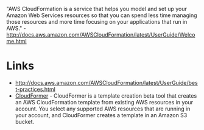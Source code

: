 "AWS CloudFormation is a service that helps you model and set up your Amazon Web Services resources so that you can spend less time managing those resources and more time focusing on your applications that run in AWS." - <http://docs.aws.amazon.com/AWSCloudFormation/latest/UserGuide/Welcome.html>

# Links

- <http://docs.aws.amazon.com/AWSCloudFormation/latest/UserGuide/best-practices.html>
- [CloudFormer](https://docs.aws.amazon.com/AWSCloudFormation/latest/UserGuide/cfn-using-cloudformer.html) - CloudFormer is a template creation beta tool that creates an AWS CloudFormation template from existing AWS resources in your account. You select any supported AWS resources that are running in your account, and CloudFormer creates a template in an Amazon S3 bucket.
